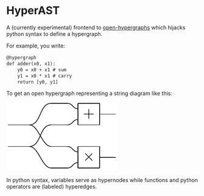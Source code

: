# HyperAST

A (currently experimental) frontend to
[open-hypergraphs](https://github.com/statusfailed/open-hypergraphs/)
which hijacks python syntax to define a hypergraph.

For example, you write:

    @hypergraph
    def adder(x0, x1):
        y0 = x0 + x1 # sum
        y1 = x0 * x1 # carry
        return [y0, y1]

To get an open hypergraph representing a string diagram like this:

![adder diagram](./propaganda/adder.png)

In python syntax, variables serve as hypernodes while functions and python
operators are (labeled) hyperedges.
